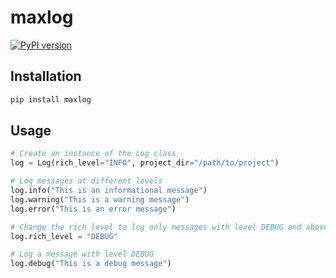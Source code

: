 # maxlog


[![PyPI version](https://badge.fury.io/py/maxlog.svg)](https://badge.fury.io/py/maxlog)
## Installation

```bash
pip install maxlog
```

## Usage

```python
# Create an instance of the Log class
log = Log(rich_level="INFO", project_dir="/path/to/project")

# Log messages at different levels
log.info("This is an informational message")
log.warning("This is a warning message")
log.error("This is an error message")

# Change the rich level to log only messages with level DEBUG and above
log.rich_level = "DEBUG"

# Log a message with level DEBUG
log.debug("This is a debug message")
```

